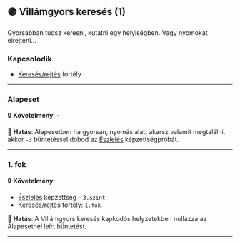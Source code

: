 ## 🟣 Villámgyors keresés (1)

Gyorsabban tudsz keresni, kutatni egy helyiségben. Vagy nyomokat elrejteni...

### Kapcsolódik

- [Keresés/rejtés](kereses_rejtes.md) fortély

---
### Alapeset

🔒 **Követelmény**:  -

🌟 **Hatás**: Alapesetben ha gyorsan, nyomás alatt akarsz valamit megtalálni, akkor `-3` büntetéssel dobod az [Észlelés](../kepzettsegek.primer.altalanos/eszleles.md#c%C3%A9lsz%C3%A1m-m%C3%B3dos%C3%ADt%C3%B3-k%C3%B6r%C3%BClm%C3%A9nyek) képzettségpróbát.

---
### 1. fok

🔒 **Követelmény**:

- [Észlelés](../kepzettsegek.primer.altalanos/eszleles.md) képzettség - `3.szint`
- [Keresés/rejtés](kereses_rejtes.md) fortély: `1.fok`

🌟 **Hatás**: A Villámgyors keresés kapkodós helyzetekben nullázza az Alapesetnél leírt büntetést.

---
